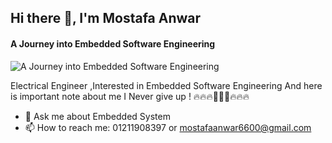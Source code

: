 ## Hi there 👋, I'm Mostafa Anwar
#### A Journey into Embedded Software Engineering
![A Journey into Embedded Software Engineering](https://d2g5k6f4diuj3q.cloudfront.net/images/courses/17.jpg)

Electrical Engineer ,Interested in Embedded Software Engineering
And here is important note about me
I Never give up !
🔥🔥🔥🚀🚀🚀🔥🔥🔥

- 💬 Ask me about Embedded System 
- 📫 How to reach me: 01211908397 or mostafaanwar6600@gmail.com 

